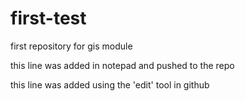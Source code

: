 # first-test
first repository for gis module

this line was added in notepad and pushed to the repo

this line was added using the 'edit' tool in github
